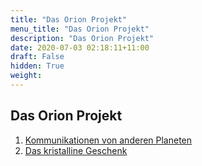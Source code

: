 ```yaml
---
title: "Das Orion Projekt"
menu_title: "Das Orion Projekt"
description: "Das Orion Projekt"
date: 2020-07-03 02:18:11+11:00
draft: False
hidden: True
weight:
---
```


## Das Orion Projekt

1. [Kommunikationen von anderen Planeten](/spirituelle-themen/kommunikationen-von-anderen-planeten/)
2. [Das kristalline Geschenk](/spirituelle-themen/das-kristalline-geschenk/)
